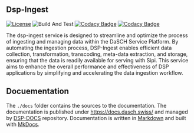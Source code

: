 ## Dsp-Ingest

[![License](https://img.shields.io/badge/License-Apache_2.0-blue.svg)](https://opensource.org/licenses/Apache-2.0)
![Build And Test](https://github.com/dasch-swiss/dsp-ingest/actions/workflows/ci.yml/badge.svg)
[![Codacy Badge](https://app.codacy.com/project/badge/Grade/3717de9ffb22413c98c23161a0242799)](https://app.codacy.com/gh/dasch-swiss/dsp-ingest/dashboard?utm_source=gh&utm_medium=referral&utm_content=&utm_campaign=Badge_grade)
[![Codacy Badge](https://app.codacy.com/project/badge/Coverage/3717de9ffb22413c98c23161a0242799)](https://app.codacy.com/gh/dasch-swiss/dsp-ingest/dashboard?utm_source=gh&utm_medium=referral&utm_content=&utm_campaign=Badge_coverage)

The dsp-ingest service is designed to streamline and optimize the process of ingesting and managing data within the
DaSCH Service Platform.
By automating the ingestion process, DSP-Ingest enables efficient data collection, transformation, transcoding,
meta-data extraction, and storage, ensuring that the data is readily available for serving with Sipi.
This service aims to enhance the overall performance and effectiveness of DSP applications by simplifying and
accelerating the data ingestion workflow.

## Docuementation

The `./docs` folder contains the sources to the documentation.
The documentation is published under <https://docs.dasch.swiss/> and managed
by [DSP-DOCS](https://github.com/dasch-swiss/dsp-docs) repository.
Documentation is written in [Markdown](https://www.markdownguide.org/) and built with [MkDocs](https://www.mkdocs.org/).
